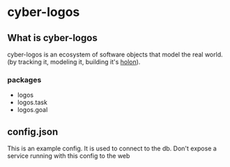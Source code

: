 # cyber-logos


## What is cyber-logos

cyber-logos
    is an ecosystem of
    software objects that
        model the real world.
        (by
            tracking it,
            modeling it,
            building it's [holon](https://en.wikipedia.org/wiki/Holon)).

### packages
- logos
- logos.task
- logos.goal

## config.json
This is an example config.
It is used to connect to the db.
Don't expose a service running with this config to the web
